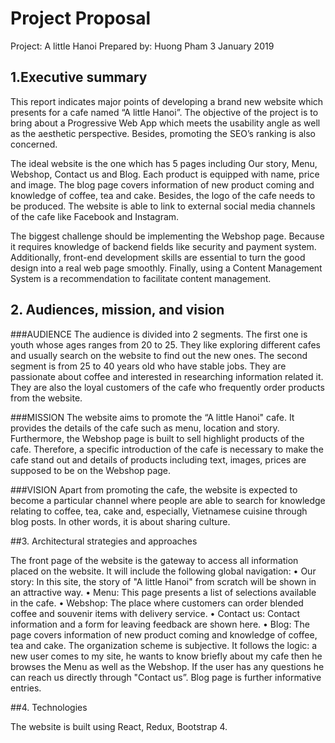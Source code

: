 # Project Proposal

Project: A little Hanoi
Prepared by: Huong Pham	
3 January 2019

## 1.Executive summary

This report indicates major points of developing a brand new website which presents for a cafe named “A little Hanoi”. The objective of the project is to bring about a Progressive Web App which meets the usability angle as well as the aesthetic perspective. Besides, promoting the SEO’s ranking is also concerned.

The ideal website is the one which has 5 pages including Our story, Menu, Webshop, Contact us and Blog. Each product is equipped with name, price and image. The blog page covers information of new product coming and knowledge of coffee, tea and cake. Besides, the logo of the cafe needs to be produced. The website is able to link to external social media channels of the cafe like Facebook and Instagram.

The biggest challenge should be implementing the Webshop page. Because it requires knowledge of backend fields like security and payment system. Additionally, front-end development skills are essential to turn the good design into a real web page smoothly. Finally, using a Content Management System is a recommendation to facilitate content management.


## 2. Audiences, mission, and vision

###AUDIENCE
The audience is divided into 2 segments. The first one is youth whose ages ranges from 20 to 25. They like exploring different cafes and usually search on the website to find out the new ones. The second segment is from 25 to 40 years old who have stable jobs. They are passionate about coffee and interested in researching information related it. They are also the loyal customers of the cafe who frequently order products from the website.

###MISSION
The website aims to promote the “A little Hanoi" cafe. It provides the details of the cafe such as menu, location and story. Furthermore, the Webshop page is built to sell highlight products of the cafe. Therefore, a specific introduction of the cafe is necessary to make the cafe stand out and details of products including text, images, prices are supposed to be on the Webshop page.

###VISION
Apart from promoting the cafe, the website is expected to become a particular channel where people are able to search for knowledge relating to coffee, tea, cake and, especially, Vietnamese cuisine through blog posts. In other words, it is about sharing culture.


##3. Architectural strategies and approaches

The front page of the website is the gateway to access all information placed on the website. It will include the following global navigation:
• Our story: In this site, the story of "A little Hanoi" from scratch will be shown in an attractive way.
• Menu: This page presents a list of selections available in the cafe.
• Webshop: The place where customers can order blended coffee and souvenir items with delivery service.
• Contact us: Contact information and a form for leaving feedback are shown here.
• Blog: The page covers information of new product coming and knowledge of coffee, tea and
cake.
The organization scheme is subjective. It follows the logic: a new user comes to my site, he wants to know briefly about my cafe then he browses the Menu as well as the Webshop. If the user has any questions he can reach us directly through "Contact us”. Blog page is further informative entries.

##4.  Technologies 

The website is built using React, Redux, Bootstrap 4.



